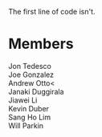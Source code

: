 The first line of code isn't.

# Members
Jon Tedesco <br/>
Joe Gonzalez  <br/>
Andrew Otto< <br/>
Janaki Duggirala <br/>
Jiawei Li <br/>
Kevin Duber <br/>
Sang Ho Lim <br/>
Will Parkin <br/>
